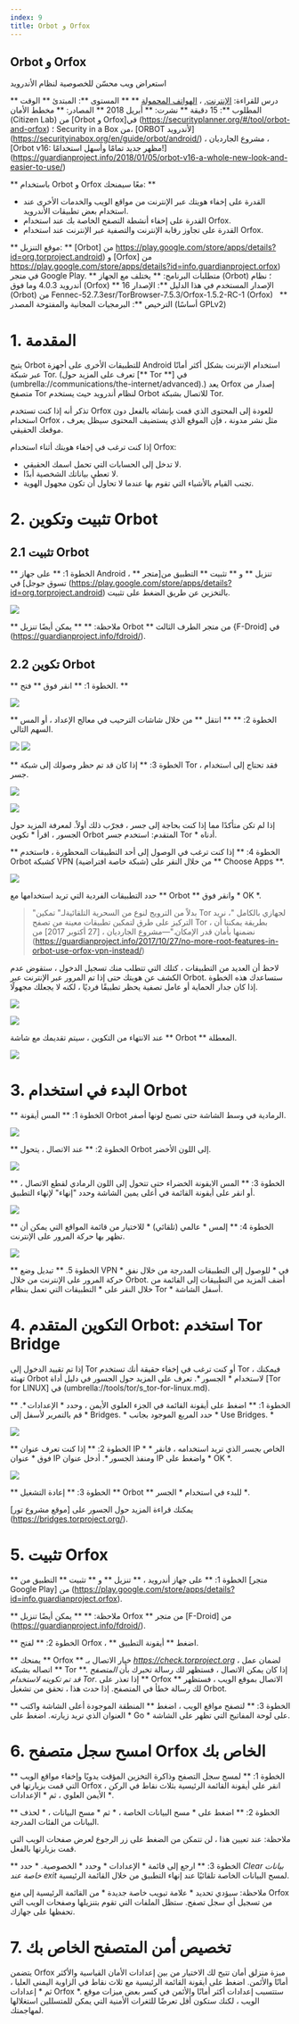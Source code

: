 ```yaml
---
index: 9
title: Orbot و Orfox
---
```

Orbot و Orfox
---

استعراض ويب محسّن للخصوصية لنظام الأندرويد

** درس للقراءة: [الإنترنت](umbrella://communications/the-internet), ، [الهواتف المحمولة](umbrella://communications/mobile-phones) **
** المستوى **: المبتدئ
** الوقت المطلوب **: 15 دقيقة
** نشرت: ** أبريل 2018
** المصادر: ** مخطط الأمان (Citizen Lab) من [Orbot و Orfox]في  (https://securityplanner.org/#/tool/orbot-and-orfox) ؛ Security in a Box من، [ORBOT لأندرويد] (https://securityinabox.org/en/guide/orbot/android/) ، مشروع الجارديان ، [Orbot v16: مظهر جديد تمامًا وأسهل استخدامًا!] (https://guardianproject.info/2018/01/05/orbot-v16-a-whole-new-look-and-easier-to-use/)

** باستخدام Orbot و Orfox معًا سيمنحك: **
- القدرة على إخفاء هويتك عبر الإنترنت من مواقع الويب والخدمات الأخرى عند استخدام بعض تطبيقات الأندرويد.
- القدرة على إخفاء أنشطة التصفح الخاصة بك عند استخدام Orfox.
- القدرة على تجاوز رقابة الإنترنت والتصفية عبر الإنترنت عند استخدام Orfox.

** موقع التنزيل: ** [Orbot] من  https://play.google.com/store/apps/details?id=org.torproject.android) و [Orfox] من  https://play.google.com/store/apps/details?id=info.guardianproject.orfox) في متجر Google Play.
** متطلبات البرنامج: ** يختلف مع الجهاز (Orbot) ؛ نظام أندرويد 4.0.3 وما فوق (Orfox)
** الإصدار المستخدم في هذا الدليل **: الإصدار 16  (Orbot) من Fennec-52.7.3esr/TorBrowser-7.5.3/Orfox-1.5.2-RC-1 (Orfox)  
** الترخيص **: البرمجيات المجانية والمفتوحة المصدر (أساسًا GPLv2)


# 1. المقدمة

يتيح Orbot للتطبيقات الأخرى على أجهزة Android استخدام الإنترنت بشكل أكثر أمانًا عبر شبكة Tor. (تعرف على المزيد حول [** Tor **] في (umbrella://communications/the-internet/advanced).) يعد  Orfox إصدار من متصفح Tor لنظام أندرويد حيث يستخدم Orbot للاتصال بشبكة Tor.

تذكر أنه إذا كنت تستخدم Orfox للعودة إلى المحتوى الذي قمت بإنشائه بالفعل دون استخدام Orfox ، مثل نشر مدونة ، فإن الموقع الذي يستضيف المحتوى سيظل يعرف موقعك الحقيقي.

إذا كنت ترغب في إخفاء هويتك أثناء استخدام Orfox:

*   لا تدخل إلى الحسابات التي تحمل اسمك الحقيقي.
*   لا تعطي بياناتك الشخصية أبدًا.
*   تجنب القيام بالأشياء التي تقوم بها عندما لا تحاول أن تكون مجهول الهوية.


# 2. تثبيت وتكوين Orbot


## 2.1 تثبيت Orbot

** الخطوة 1: ** على جهاز Android ، ** تنزيل ** و ** تثبيت ** التطبيق من[متجر تسوق جوجل] في (https://play.google.com/store/apps/details?id=org.torproject.android) بالتخزين عن طريق الضغط على تثبيت.

![](orbot-and-002.png)

** ملاحظة: ** ** يمكن أيضًا تنزيل Orbot ** من متجر الطرف الثالث {F-Droid] في  (https://guardianproject.info/fdroid/).


## 2.2 تكوين Orbot

** الخطوة 1: ** انقر فوق ** فتح. **

![](orbot-and-005.png)

** الخطوة 2: ** ** انتقل ** من خلال شاشات الترحيب في معالج الإعداد ، أو المس السهم التالي.

![](orbot-and-006.png) ![](orbot-and-007.png)

** الخطوة 3: ** إذا كان قد تم حظر وصولك إلى شبكة Tor ، فقد تحتاج إلى استخدام جسر.

![](orbot-and-009.png)  

![](orbot-and-010.png)

إذا لم تكن متأكدًا مما إذا كنت بحاجة إلى جسر ، فجرّب ذلك أولاً. لمعرفة المزيد حول الجسور ، اقرأ * تكوين Orbot المتقدم: استخدم جسر Tor * أدناه.

** الخطوة 4: ** إذا كنت ترغب في الوصول إلى أحد التطبيقات المحظورة ، فاستخدم Orbot كشبكة VPN (شبكة خاصة افتراضية) من خلال النقر على ** Choose Apps **.

![](orbot-and-008.png)

حدد التطبيقات الفردية التي تريد استخدامها مع ** Orbot ** وانقر فوق * OK *.

> "بدلاً من الترويج لنوع من السحرية التلقائيةلـ" تمكين Tor لجهازي بالكامل "، نريد التركيز على طرق لتمكين تطبيقات معينة من تصفح Tor ، بطريقة يمكننا أن نضمنها بأمان قدر الإمكان."—مشروع الجارديان ، [27 أكتوبر 2017] من (https://guardianproject.info/2017/10/27/no-more-root-features-in-orbot-use-orfox-vpn-instead/)

لاحظ أن العديد من التطبيقات ، كتلك التي تتطلب منك تسجيل الدخول ، ستقوض عدم الكشف عن هويتك حتى إذا تم المرور عبر الإنترنت عبر Orbot. ستساعدك هذه الخطوة إذا كان جدار الحماية أو عامل تصفية يحظر تطبيقًا فرديًا ، لكنه لا يجعلك مجهولًا.


![](orbot-and-011.png)

![](orbot-and-012.png)

عند الانتهاء من التكوين ، سيتم تقديمك مع شاشة ** Orbot ** المعطلة.

![](orbot-and-013.png)

# 3. البدء في استخدام Orbot

** الخطوة 1: ** المس أيقونة Orbot الرمادية في وسط الشاشة حتى تصبح لونها أصفر.

![](orbot-and-014.png) 

** الخطوة 2: ** عند الاتصال ، يتحول Orbot إلى اللون الأخضر.

![](orbot-and-015.png) 

** الخطوة 3: ** المس الايقونة الخضراء حتى تتحول إلى اللون الرمادي لقطع الاتصال ، أو انقر على أيقونة القائمة في أعلى يمين الشاشة وحدد "إنهاء" لإنهاء التطبيق.

![](orbot-and-019.png)

** الخطوة 4: ** إلمس * عالمي (تلقائي) * للاختيار من قائمة المواقع التي يمكن أن تظهر بها حركة المرور على الإنترنت.

![](orbot-and-022.png)

** الخطوة 5. ** تبديل وضع VPN * في * للوصول إلى التطبيقات المدرجة من خلال نفق حركة المرور على الإنترنت من خلال Orbot. أضف المزيد من التطبيقات إلى القائمة من خلال النقر على * التطبيقات التي تعمل بنظام Tor * أسفل الشاشة.


# 4. التكوين المتقدم Orbot: استخدم Tor Bridge

إذا تم تقييد الدخول إلى Tor أو كنت ترغب في إخفاء حقيقة أنك تستخدم Tor ، فيمكنك تهيئة Orbot لاستخدام * الجسور *. تعرف على المزيد حول الجسور في دليل أداة [Tor for LINUX] في (umbrella://tools/tor/s_tor-for-linux.md).

** الخطوة 1: ** اضغط على أيقونة القائمة في الجزء العلوي الأيمن ، وحدد * الإعدادات *. قم بالتمرير لأسفل إلى * Bridges. * حدد المربع الموجود بجانب * Use Bridges. *

![](orbot-and-025.png)

** الخطوة 2: ** إذا كنت تعرف عنوان IP * * الخاص *بجسر* الذي تريد استخدامه ، فانقر فوق * عنوان IP ومنفذ الجسور *. أدخل عنوان IP واضغط على * OK *.

![](/media/orbot-and-026.png)

** الخطوة 3: ** إعادة التشغيل ** Orbot ** للبدء في استخدام * الجسر *.

يمكنك قراءة المزيد حول الجسور على [موقع مشروع تور] (https://bridges.torproject.org/).


# 5. تثبيت Orfox

** الخطوة 1: ** على جهاز أندرويد ، ** تنزيل ** و ** تثبيت ** التطبيق من [متجر Google Play] من (https://play.google.com/store/apps/details?id=info.guardianproject.orfox).

** ملاحظة: ** ** يمكن أيضًا تنزيل Orfox ** من متجر [F-Droid] من (https://guardianproject.info/fdroid/).

** الخطوة 2: ** لفتح Orfox ، ** اضغط ** أيقونة التطبيق.

** يمنحك ** Orfox ** خيار الاتصال بـ _https://check.torproject.org_ ، لضمان عمل اتصاله بشبكة ** Tor **. إذا كان يمكن الاتصال ، فستظهر لك رسالة تخبرك بأن _المتصفح قد تم تكوينه لاستخدام Tor_. إذا تعذر على ** Orfox ** الاتصال بموقع الويب ، فستظهر لك رسالة خطأ في المتصفح. إذا حدث هذا ، تحقق من تشغيل Orbot.

** الخطوة 3: ** لتصفح مواقع الويب ، اضغط ** المنطقة الموجودة أعلى الشاشة واكتب العنوان الذي تريد زيارته. اضغط على * Go * على لوحة المفاتيح التي تظهر على الشاشة.


# 6. امسح سجل متصفح Orfox الخاص بك

** الخطوة 1: ** لمسح سجل التصفح وذاكرة التخزين المؤقت يدويًا وإخفاء مواقع الويب التي قمت بزيارتها في Orfox ، انقر على أيقونة القائمة الرئيسية بثلاث نقاط في الركن الأيمن العلوي ، ثم * الإعدادات *.

** الخطوة 2: ** اضغط على * مسح البيانات الخاصة ، * ثم * مسح البيانات ، * لحذف البيانات من الفئات المدرجة.

ملاحظة: عند تعيين هذا ، لن تتمكن من الضغط على زر الرجوع لعرض صفحات الويب التي قمت بزيارتها بالفعل.

** الخطوة 3: ** ارجع إلى قائمة * الإعدادات * وحدد * الخصوصية. * حدد _Clear بيانات خاصة عند exit_ لمسح البيانات الخاصة تلقائيًا عند إنهاء التطبيق من خلال القائمة الرئيسية.

ملاحظة: سيؤدي تحديد * علامة تبويب خاصة جديدة * من القائمة الرئيسية إلى منع Orfox من تسجيل أي سجل تصفح. ستظل الملفات التي تقوم بتنزيلها وصفحات الويب التي تحفظها على جهازك.

# 7. تخصيص أمن المتصفح الخاص بك

يتضمن Orfox ميزة منزلق أمان تتيح لك الاختيار من بين إعدادات الأمان القياسية والأكثر أمانًا والأئمن. اضغط على أيقونة القائمة الرئيسية مع ثلاث نقاط في الزاوية اليمنى العليا ، ثم * إعدادات Orfox *. ستتسبب إعدادات أكثر أمانًا والأئمن في كسر بعض ميزات موقع الويب ، لكنك ستكون أقل تعرضًا للثغرات الأمنية التي يمكن للمتسللين استغلالها لمهاجمتك.